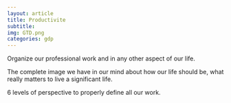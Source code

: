 ```yaml
---
layout: article
title: Productivite
subtitle: 
img: GTD.png
categories: gdp
---
```


<div class="body">
  <p>
    Organize our professional work and in any other aspect of our life.
  </p>
  <p>
    The complete image we have in our mind about how our life should be, what really matters to live a significant life.
  </p>
  <p>
    6 levels of perspective to properly define all our work.
  </p>
</div>
